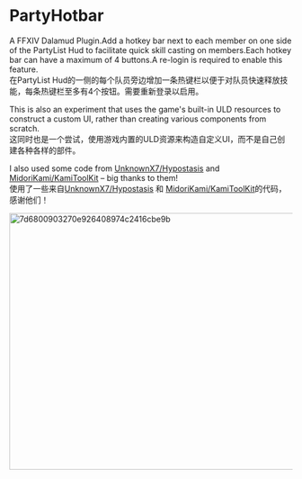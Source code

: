 # PartyHotbar
A FFXIV Dalamud Plugin.Add a hotkey bar next to each member on one side of the PartyList Hud to facilitate quick skill casting on members.Each hotkey bar can have a maximum of 4 buttons.A re-login is required to enable this feature.  
在PartyList Hud的一侧的每个队员旁边增加一条热键栏以便于对队员快速释放技能，每条热键栏至多有4个按钮。需要重新登录以启用。  

This is also an experiment that uses the game's built-in ULD resources to construct a custom UI, rather than creating various components from scratch.  
这同时也是一个尝试，使用游戏内置的ULD资源来构造自定义UI，而不是自己创建各种各样的部件。  

I also used some code from [UnknownX7/Hypostasis](https://github.com/UnknownX7/Hypostasis) and [MidoriKami/KamiToolKit](https://github.com/MidoriKami/KamiToolKit) – big thanks to them!  
使用了一些来自[UnknownX7/Hypostasis](https://github.com/UnknownX7/Hypostasis) 和 [MidoriKami/KamiToolKit](https://github.com/MidoriKami/KamiToolKit)的代码，感谢他们！  

<img width="1213" height="456" alt="7d6800903270e926408974c2416cbe9b" src="https://github.com/user-attachments/assets/8bfdc14b-292e-4309-9d49-fb046e6b5ad7" />
